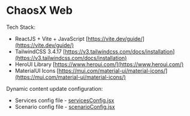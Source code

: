 # ChaosX Web

Tech Stack:
- ReactJS + Vite + JavaScript [https://vite.dev/guide/](https://vite.dev/guide/)
- TailwindCSS 3.4.17 [https://v3.tailwindcss.com/docs/installation](https://v3.tailwindcss.com/docs/installation)
- HeroUI Library [https://www.heroui.com/](https://www.heroui.com/)
- MaterialUI Icons [https://mui.com/material-ui/material-icons/](https://mui.com/material-ui/material-icons/)

Dynamic content update configuration:
- Services config file - [servicesConfig.jsx](https://github.com/vishnu1002/chaosx-web/blob/main/src/components/dashboard/2-service-selection/servicesConfig.jsx)
- Scenario config file - [scenarioConfig.jsx](https://github.com/vishnu1002/chaosx-web/blob/main/src/components/dashboard/3-scenario-selection/scenarioConfig.jsx)
